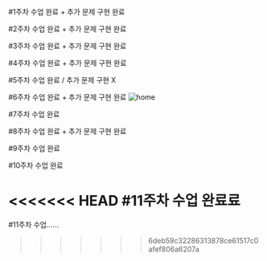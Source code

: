 #1주차 수업 완료 + 추가 문제 구현 완료

#2주차 수업 완료 + 추가 문제 구현 완료

#3주차 수업 완료 + 추가 문제 구현 완료

#4주차 수업 완료 + 추가 문제 구현 완료

#5주차 수업 완료 / 추가 문제 구현 X

#6주차 수업 완료 + 추가 문제 구현 완료
![home](https://github.com/user-attachments/assets/50030e13-18f2-46a1-88f6-088a06e9d697)



#7주차 수업 완료

#8주차 수업 완료 + 추가 문제 구현 완료

#9주차 수업 완료

#10주차 수업 완료

<<<<<<< HEAD
#11주차 수업 완료료
=======
#11주차 수업......
>>>>>>> 6deb59c32286313878ce61517c0afef806a6207a
